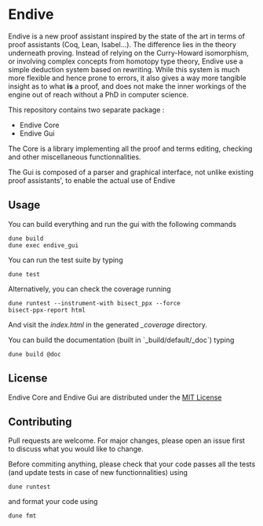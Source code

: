 # Endive

Endive is a new proof assistant inspired by the state of the art in terms of proof assistants (Coq, Lean, Isabel...). The difference lies in the theory underneath proving. Instead of relying on the Curry-Howard isomorphism, or involving complex concepts from homotopy type theory, Endive use a simple deduction system based on rewriting. While this system is much more flexible and hence prone to errors, it also gives a way more tangible insight as to what **is** a proof, and does not make the inner workings of the engine out of reach without a PhD in computer science.

This repository contains two separate package :

- Endive Core
- Endive Gui

The Core is a library implementing all the proof and terms editing, checking and other miscellaneous functionnalities.

The Gui is composed of a parser and graphical interface, not unlike existing proof assistants', to enable the actual use of Endive

## Usage

You can build everything and run the gui with the following commands

```
dune build
dune exec endive_gui
```

You can run the test suite by typing

```
dune test
```

Alternatively, you can check the coverage running
```
dune runtest --instrument-with bisect_ppx --force
bisect-ppx-report html
```
And visit the *index.html* in the generated *_coverage* directory.

You can build the documentation (built in \`\_build/default/\_doc\`) typing

```
dune build @doc
```

## License

Endive Core and Endive Gui are distributed under the [MIT License](https://choosealicense.com/licenses/mit)

## Contributing

Pull requests are welcome. For major changes, please open an issue first  
to discuss what you would like to change.

Before commiting anything, please check that your code passes all the tests (and update tests in case of new functionnalities) using

```
dune runtest
```

and format your code using

```
dune fmt
```

